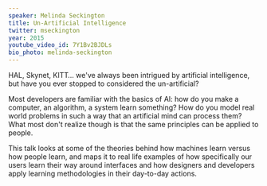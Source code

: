 ```yaml
---
speaker: Melinda Seckington
title: Un-Artificial Intelligence
twitter: mseckington
year: 2015
youtube_video_id: 7Y1Bv2BJDLs
bio_photo: melinda-seckington
---
```


HAL, Skynet, KITT… we've always been intrigued by artificial intelligence, but have you ever stopped to considered the un-artificial?

Most developers are familiar with the basics of AI: how do you make a computer, an algorithm, a system learn something? How do you model real world problems in such a way that an artificial mind can process them? What most don't realize though is that the same principles can be applied to people.

This talk looks at some of the theories behind how machines learn versus how people learn, and maps it to real life examples of how specifically our users learn their way around interfaces and how designers and developers apply learning methodologies in their day-to-day actions.
